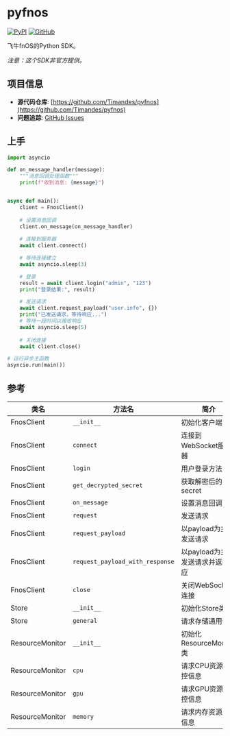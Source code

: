 # pyfnos

[![PyPI](https://img.shields.io/pypi/v/fnos)](https://pypi.org/project/fnos/)
[![GitHub](https://img.shields.io/github/license/Timandes/pyfnos)](https://github.com/Timandes/pyfnos)

飞牛fnOS的Python SDK。

*注意：这个SDK非官方提供。*

## 项目信息

- **源代码仓库**: [https://github.com/Timandes/pyfnos](https://github.com/Timandes/pyfnos)
- **问题追踪**: [GitHub Issues](https://github.com/Timandes/pyfnos/issues)

## 上手

```python
import asyncio

def on_message_handler(message):
    """消息回调处理函数"""
    print(f"收到消息: {message}")


async def main():
    client = FnosClient()
    
    # 设置消息回调
    client.on_message(on_message_handler)
    
    # 连接到服务器
    await client.connect()

    # 等待连接建立
    await asyncio.sleep(3)

    # 登录
    result = await client.login("admin", "123")
    print("登录结果:", result)

    # 发送请求
    await client.request_payload("user.info", {})
    print("已发送请求，等待响应...")
    # 等待一段时间以接收响应
    await asyncio.sleep(5)
    
    # 关闭连接
    await client.close()

# 运行异步主函数
asyncio.run(main())
```

## 参考

| 类名 | 方法名 | 简介 |
| ---- | ---- | ---- |
| FnosClient | `__init__` | 初始化客户端 |
| FnosClient | `connect` | 连接到WebSocket服务器 |
| FnosClient | `login` | 用户登录方法 |
| FnosClient | `get_decrypted_secret` | 获取解密后的secret |
| FnosClient | `on_message` | 设置消息回调函数 |
| FnosClient | `request` | 发送请求 |
| FnosClient | `request_payload` | 以payload为主体发送请求 |
| FnosClient | `request_payload_with_response` | 以payload为主体发送请求并返回响应 |
| FnosClient | `close` | 关闭WebSocket连接 |
| Store | `__init__` | 初始化Store类 |
| Store | `general` | 请求存储通用信息 |
| ResourceMonitor | `__init__` | 初始化ResourceMonitor类 |
| ResourceMonitor | `cpu` | 请求CPU资源监控信息 |
| ResourceMonitor | `gpu` | 请求GPU资源监控信息 |
| ResourceMonitor | `memory` | 请求内存资源监控信息 |